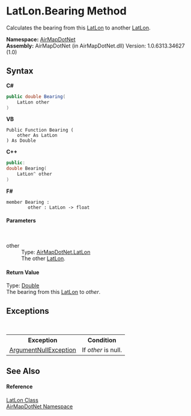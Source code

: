 # LatLon.Bearing Method 
 

Calculates the bearing from this <a href="a7e51562-8516-7f75-bd21-4eaf0cd97fa8">LatLon</a> to another <a href="a7e51562-8516-7f75-bd21-4eaf0cd97fa8">LatLon</a>.

**Namespace:**&nbsp;<a href="b5783ccd-d544-c2c9-c0be-1f622d02460a">AirMapDotNet</a><br />**Assembly:**&nbsp;AirMapDotNet (in AirMapDotNet.dll) Version: 1.0.6313.34627 (1.0)

## Syntax

**C#**<br />
``` C#
public double Bearing(
	LatLon other
)
```

**VB**<br />
``` VB
Public Function Bearing ( 
	other As LatLon
) As Double
```

**C++**<br />
``` C++
public:
double Bearing(
	LatLon^ other
)
```

**F#**<br />
``` F#
member Bearing : 
        other : LatLon -> float 

```


#### Parameters
&nbsp;<dl><dt>other</dt><dd>Type: <a href="a7e51562-8516-7f75-bd21-4eaf0cd97fa8">AirMapDotNet.LatLon</a><br />The other <a href="a7e51562-8516-7f75-bd21-4eaf0cd97fa8">LatLon</a>.</dd></dl>

#### Return Value
Type: <a href="http://msdn2.microsoft.com/en-us/library/643eft0t" target="_blank">Double</a><br />The bearing from this <a href="a7e51562-8516-7f75-bd21-4eaf0cd97fa8">LatLon</a> to *other*.

## Exceptions
&nbsp;<table><tr><th>Exception</th><th>Condition</th></tr><tr><td><a href="http://msdn2.microsoft.com/en-us/library/27426hcy" target="_blank">ArgumentNullException</a></td><td>If *other* is null.</td></tr></table>

## See Also


#### Reference
<a href="a7e51562-8516-7f75-bd21-4eaf0cd97fa8">LatLon Class</a><br /><a href="b5783ccd-d544-c2c9-c0be-1f622d02460a">AirMapDotNet Namespace</a><br />